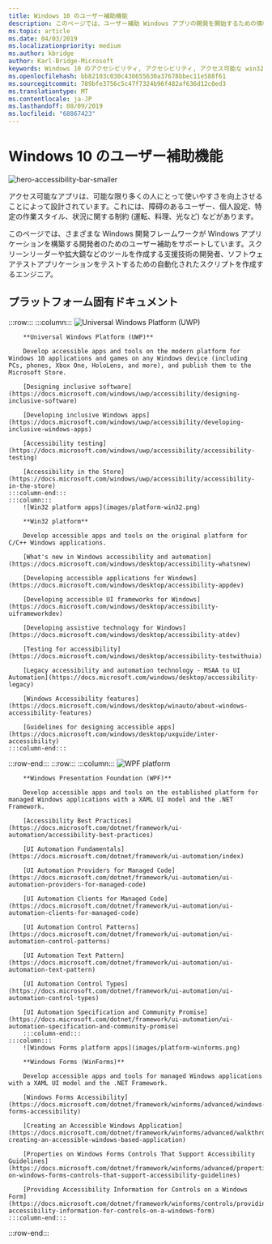 ```yaml
---
title: Windows 10 のユーザー補助機能
description: このページでは、ユーザー補助 Windows アプリの開発を開始するための情報を提供します。
ms.topic: article
ms.date: 04/03/2019
ms.localizationpriority: medium
ms.author: kbridge
author: Karl-Bridge-Microsoft
keywords: Windows 10 のアクセシビリティ, アクセシビリティ, アクセス可能な win32 アプリの構築, アクセス可能な UWP アプリのビルド, アクセス可能な WPF アプリのビルド, アクセス可能な WinForms アプリの構築
ms.openlocfilehash: bb82103c030c436655630a37678bbec11e588f61
ms.sourcegitcommit: 789bfe3756c5c47f7324b96f482af636d12c0ed3
ms.translationtype: MT
ms.contentlocale: ja-JP
ms.lasthandoff: 08/09/2019
ms.locfileid: "68867423"
---
```

# <a name="accessibility-in-windows-10"></a>Windows 10 のユーザー補助機能

![hero-accessibility-bar-smaller](images/hero-accessibility-bar-smaller.png)

アクセス可能なアプリは、可能な限り多くの人にとって使いやすさを向上させることによって設計されています。これには、障碍のあるユーザー、個人設定、特定の作業スタイル、状況に関する制約 (運転、料理、光など) などがあります。

このページでは、さまざまな Windows 開発フレームワークが Windows アプリケーションを構築する開発者のためのユーザー補助をサポートしています。スクリーンリーダーや拡大鏡などのツールを作成する支援技術の開発者、ソフトウェアテストアプリケーションをテストするための自動化されたスクリプトを作成するエンジニア。

## <a name="platform-specific-documentation"></a>プラットフォーム固有ドキュメント

:::row:::
    :::column:::
        ![Universal Windows Platform (UWP)](images/platform-uwp.png)

        **Universal Windows Platform (UWP)**

        Develop accessible apps and tools on the modern platform for Windows 10 applications and games on any Windows device (including PCs, phones, Xbox One, HoloLens, and more), and publish them to the Microsoft Store.

        [Designing inclusive software](https://docs.microsoft.com/windows/uwp/accessibility/designing-inclusive-software)

        [Developing inclusive Windows apps](https://docs.microsoft.com/windows/uwp/accessibility/developing-inclusive-windows-apps)

        [Accessibility testing](https://docs.microsoft.com/windows/uwp/accessibility/accessibility-testing)

        [Accessibility in the Store](https://docs.microsoft.com/windows/uwp/accessibility/accessibility-in-the-store)
    :::column-end:::
    :::column:::
        ![Win32 platform apps](images/platform-win32.png)

        **Win32 platform**

        Develop accessible apps and tools on the original platform for C/C++ Windows applications.

        [What's new in Windows accessibility and automation](https://docs.microsoft.com/windows/desktop/accessibility-whatsnew)

        [Developing accessible applications for Windows](https://docs.microsoft.com/windows/desktop/accessibility-appdev)

        [Developing accessible UI frameworks for Windows](https://docs.microsoft.com/windows/desktop/accessibility-uiframeworkdev)

        [Developing assistive technology for Windows](https://docs.microsoft.com/windows/desktop/accessibility-atdev)

        [Testing for accessibility](https://docs.microsoft.com/windows/desktop/accessibility-testwithuia)

        [Legacy accessibility and automation technology - MSAA to UI Automation](https://docs.microsoft.com/windows/desktop/accessibility-legacy)

        [Windows Accessibility features](https://docs.microsoft.com/windows/desktop/winauto/about-windows-accessibility-features)

        [Guidelines for designing accessible apps](https://docs.microsoft.com/windows/desktop/uxguide/inter-accessibility)
    :::column-end:::
:::row-end:::
:::row:::
    :::column:::
        ![WPF platform](images/platform-wpf.png)

        **Windows Presentation Foundation (WPF)**

        Develop accessible apps and tools on the established platform for managed Windows applications with a XAML UI model and the .NET Framework.

        [Accessibility Best Practices](https://docs.microsoft.com/dotnet/framework/ui-automation/accessibility-best-practices)

        [UI Automation Fundamentals](https://docs.microsoft.com/dotnet/framework/ui-automation/index)

        [UI Automation Providers for Managed Code](https://docs.microsoft.com/dotnet/framework/ui-automation/ui-automation-providers-for-managed-code)

        [UI Automation Clients for Managed Code](https://docs.microsoft.com/dotnet/framework/ui-automation/ui-automation-clients-for-managed-code)

        [UI Automation Control Patterns](https://docs.microsoft.com/dotnet/framework/ui-automation/ui-automation-control-patterns)

        [UI Automation Text Pattern](https://docs.microsoft.com/dotnet/framework/ui-automation/ui-automation-text-pattern)

        [UI Automation Control Types](https://docs.microsoft.com/dotnet/framework/ui-automation/ui-automation-control-types)

        [UI Automation Specification and Community Promise](https://docs.microsoft.com/dotnet/framework/ui-automation/ui-automation-specification-and-community-promise)
        :::column-end:::
    :::column:::
        ![Windows Forms platform apps](images/platform-winforms.png)

        **Windows Forms (WinForms)**

        Develop accessible apps and tools for managed Windows applications with a XAML UI model and the .NET Framework.

        [Windows Forms Accessibility](https://docs.microsoft.com/dotnet/framework/winforms/advanced/windows-forms-accessibility)

        [Creating an Accessible Windows Application](https://docs.microsoft.com/dotnet/framework/winforms/advanced/walkthrough-creating-an-accessible-windows-based-application)

        [Properties on Windows Forms Controls That Support Accessibility Guidelines](https://docs.microsoft.com/dotnet/framework/winforms/advanced/properties-on-windows-forms-controls-that-support-accessibility-guidelines)

        [Providing Accessibility Information for Controls on a Windows Form](https://docs.microsoft.com/dotnet/framework/winforms/controls/providing-accessibility-information-for-controls-on-a-windows-form)
    :::column-end:::
<!--         
    :::column:::
![.NET platform](images/platform-dotnet.png)

        ### .NET

        Develop accessible apps and tools for managed Windows applications with the .NET Framework.
    :::column-end:::
    :::column:::

    :::column-end:::
 -->    
:::row-end:::